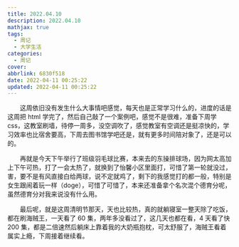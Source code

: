 ```yaml
---
title: 2022.04.10
description: 2022.04.10
mathjax: true
tags:
  - 周记
  - 大学生活
categories:
  - 周记
cover: 
abbrlink: 6830f518
date: 2022-04-11 00:25:22
updated: 2022-04-11 00:25:22
---
```


&emsp;&emsp;这周依旧没有发生什么大事情吧感觉，每天也是正常学习什么的，进度的话是这周把 html 学完了，然后自己敲了一个案例吧，感觉不是很难，准备下周学 css，这教室刷墙，待停一周多，没空调吹了，感觉教室有空调还是挺凉快的，学习效率也比宿舍要高，下周去图书馆学吧还是，就有更多时间陪对象了，还是可以的。

&emsp;&emsp;再就是今天下午举行了班级羽毛球比赛，本来去的东操排球场，因为网太高加上下午可热，打了一会太热了，就换到了怡馨小区里面打，可惜了第一轮就没过，害，要不是有风直接白给两球，说不定就鸡了，剩下的我感觉打的都一般，特别是女生跟闹着玩一样（doge），可惜了可惜了，本来还准备拿个名次混个德育分呢，虽然德育分对我来说没有什么用。

&emsp;&emsp;最后呢，就是这周清明节那天，天也比较热，真的就躺寝室一整天除了吃饭，都在刷海贼王，一天看了 60 集，两年多没看过了，这几天也都在看，4 天看了快 200 集，都是二倍速然后躺床上靠着我的大奶瓶抱枕，可太舒服了，海贼王看着属实上瘾，下周接着继续看。
